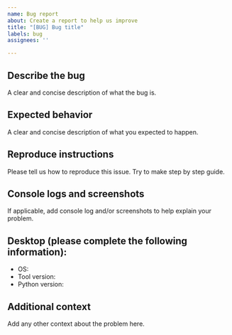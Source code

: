```yaml
---
name: Bug report
about: Create a report to help us improve
title: "[BUG] Bug title"
labels: bug
assignees: ''

---
```


## Describe the bug

A clear and concise description of what the bug is.

## Expected behavior

A clear and concise description of what you expected to happen.

## Reproduce instructions

Please tell us how to reproduce this issue. Try to make step by step guide.

## Console logs and screenshots

If applicable, add console log and/or screenshots to help explain your problem.

## Desktop (please complete the following information):

* OS: <Please fill affected OS system information>
* Tool version: <Please fill IKT version information>
* Python version: <Please fill used python version information>

## Additional context

Add any other context about the problem here.
